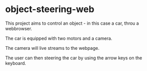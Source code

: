 # object-steering-web

This project aims to control an object - in this case a car, 
throu a webbrowser.

The car is equipped with two motors and a camera.

The camera will live streams to the webpage.

The user can then steering the car by using the arrow keys on the keyboard.

